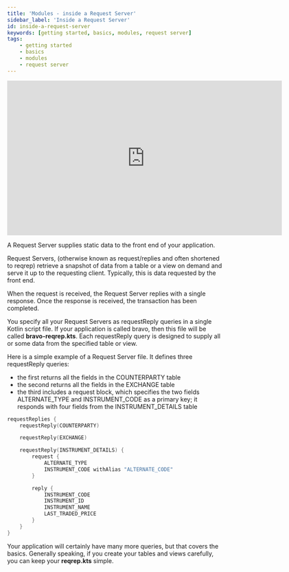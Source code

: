 ```yaml
---
title: 'Modules - inside a Request Server'
sidebar_label: 'Inside a Request Server'
id: inside-a-request-server
keywords: [getting started, basics, modules, request server]
tags:
    - getting started
    - basics
    - modules
    - request server
---
```


<iframe src="https://player.vimeo.com/video/792592165?h=18cdb5adf0&amp;badge=0&amp;autopause=0&amp;player_id=0&amp" width="640" height="360" frameborder="0" allow="autoplay; fullscreen; picture-in-picture" allowfullscreen></iframe>

A Request Server supplies static data to the front end of your application.

Request Servers, (otherwise known as request/replies and often shortened to reqrep) retrieve a snapshot of data from a table or a view on demand and serve it up to the requesting client. Typically, this is data requested by the front end.

When the request is received, the Request Server replies with a single response. Once the response is received, the transaction has been completed.

You specify all your Request Servers as requestReply queries in a single Kotlin script file. If your application is called bravo, then this file will be called **bravo-reqrep.kts**. Each requestReply query is designed to supply all or some data from the specified table or view.


Here is a simple example of a Request Server file. It defines three requestReply queries:

- the first returns all the fields in the COUNTERPARTY table
- the second returns all the fields in the EXCHANGE table
- the third includes a  request block, which specifies the two fields ALTERNATE_TYPE and INSTRUMENT_CODE as a primary key; it responds with four fields from the INSTRUMENT_DETAILS table

```kotlin
requestReplies {
    requestReply(COUNTERPARTY)

    requestReply(EXCHANGE)

    requestReply(INSTRUMENT_DETAILS) {
        request {
            ALTERNATE_TYPE
            INSTRUMENT_CODE withAlias "ALTERNATE_CODE"
        }

        reply {
            INSTRUMENT_CODE
            INSTRUMENT_ID
            INSTRUMENT_NAME
            LAST_TRADED_PRICE
        }
    }
}
```
Your application will certainly have many more queries, but that covers the basics. Generally speaking, if you create your tables and views carefully, you can keep your **reqrep.kts** simple.



